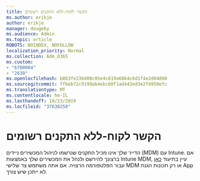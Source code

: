 ```yaml
---
title: הקשר לקוח-ללא התקנים רשומים
ms.author: erikje
author: erikje
manager: dougeby
ms.audience: Admin
ms.topic: article
ROBOTS: NOINDEX, NOFOLLOW
localization_priority: Normal
ms.collection: Adm_O365
ms.custom:
- "6700004"
- "2630"
ms.openlocfilehash: b863fe236d00c05e4c619a6864c6d1f4e2d04890
ms.sourcegitcommit: ffbeb72c9199ab4ebcb0f1ad443ed3e2f4950efc
ms.translationtype: MT
ms.contentlocale: he-IL
ms.lasthandoff: 10/23/2019
ms.locfileid: "37638250"
---
```

# <a name="client-context---no-enrolled-devices"></a>הקשר לקוח-ללא התקנים רשומים

הדייר שלך אינו מכיל התקנים שנרשמו לניהול המכשירים ניידים (MDM) עם Intune. אם ברצונך להירשם ולנהל את המכשירים שלך באמצעות Intune MDM, עיין בתיעוד [כאן](https://docs.microsoft.com/intune/device-enrollment) עבור הפלטפורמה הרצויה. אם אתה משתמש צד שלישי MDM או רק תכונות הגנת App לא ייתכן שיש צורך. 